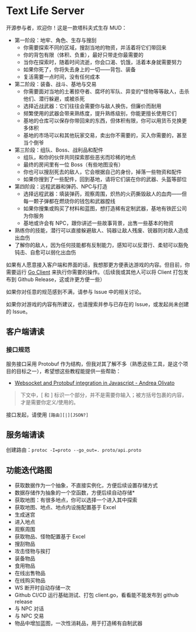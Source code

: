 # Text Life Server

开源参与者，欢迎你！这是一款塔科夫式生存 MUD：

- 第一阶段：地牢、角色、生存与搜刮
  - 你需要探索不同的区域，搜刮当地的物资，并活着将它们带回来
  - 你的背包有限（体积、负重），最好只带走你最需要的
  - 当你在探索时，随着时间流逝，你会口渴、饥饿，活着本身就需要努力
  - 如果你死了，你将失去身上的一切——背包、装备
  - 复活需要一点时间，没有任何成本
- 第二阶段：装备、战斗、基地与交易
  - 你需要面对当地的土著掠夺者、腐坏的军队、异变的*怪物等等敌人，击杀他们、潜行躲避，或被杀死
  - 选择近战武器：它们往往会需要你与敌人换伤，但廉价而耐用
  - 频繁使用的武器会带来熟练度，提升熟练级别，你能更擅长使用它们
  - 基地的仓库可以保存你带回来的东西，但体积有限，你可以用货币兑换更多体积
  - 基地的市场可以和其他玩家交易，卖出你不需要的，买入你需要的，甚至当个倒爷
- 第三阶段：组队、Boss、战利品和配件
  - 组队，和你的伙伴共同探索那些恶劣而珍稀的地点
  - 最终的房间里有一位 Boss（有些地图没有）
  - 你也可以搜刮死去的敌人，它会根据自己的身份，掉落一些物资和配件
  - 如果你搜到了一些配件，回到基地，请将它们装在你的武器、头盔等部位
- 第四阶段：远程武器和弹药、NPC与打造
  - 选择远程武器：填装弹药，观察周围，炽热的火药撕毁敌人的血肉——但每一颗子弹都在燃烧你的钱包和武器膛线
  - 如果你搜集或购买了材料和蓝图，想打造稀有定制武器，基地有铁匠公司为你服务
  - 基地或许会有 NPC，跟你讲述一些故事背景，出售一些基本的物资
- 熟练你的技能，潜行可以直接躲避敌人、钝器让敌人残废、锐器则对敌人造成出血伤
- 了解你的敌人，因为任何技能都有反制能力，感知可以反潜行、柔韧可以豁免钝击、自愈可以弱化出血伤

如果有人愿意接入客户端和界面的话，我想那更方便表达游戏的内容。但目前，你需要运行 [Go Client](client/client.go) 来执行你需要的操作。（后续我或其他人可以将 Client 打包发布到 Github Release，这或许更方便一些）

如果你对任意的规范感到不满，请参与 Issue 中的相关讨论。

如果你对游戏的内容有所建议，也请搜索并参与已存在的 Issue，或发起尚未创建的 Issue。

## 客户端请读

### 接口规范

服务接口采用 Protobuf 作为结构，但我对其了解不多（熟悉这些工具，是这个项目的目标之一），希望想这些教程能提供一些帮助：

- [Websocket and Protobuf integration in Javascript -
  Andrea Olivato](https://dev.to/andreaolivato/websocket-and-protobuf-integration-in-javascript-3m5p)

> 下文中，[ 和 ] 标识一个部分，并不是需要你输入；被方括号包裹的内容，才是需要你定义/使用的。

接口发起，请使用 `[路由][|][JSON?]`

## 服务端请读

创建路由：`protoc -I=proto --go_out=. proto/api.proto`

## 功能迭代路图

- 获取数据作为一个抽象，不直接实例化，方便后续设置存储方式
- 数据存储作为抽象的一个空函数，方便后续自动存储*
- 获取地图：有很多地点，你可以选择一个进入其中探索
- 获取地图、地点、地点内设施配置基于 Excel
- 生成迷宫
- 进入地点
- 观察周围
- 获取物品、怪物配置基于 Excel
- 搜刮物品
- 攻击怪物与挨打
- 装备物品
- 食用物品
- 在线出售物品
- 在线购买物品
- WS 断开时自动存储一次
- Github CI/CD 运行基础测试、打包 client.go，看看能不能发布到 github release
- 与 NPC 对话
- 与 NPC 交易
- 物品中增加蓝图，一次性消耗品，用于打造稀有自制武器
